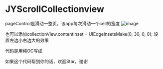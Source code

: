# JYScrollCollectionview
pageControl是滑动一整页，该app每次滑动一个cell的宽度
![image](https://img-blog.csdnimg.cn/2021011012545317.gif)




也可以添加collectionView.contentInset = UIEdgeInsetsMake(0, 30, 0, 0);
设置左边小右边大的效果

代码是用纯OC写成

如果这个代码帮到你的话，欢迎Star，谢谢
